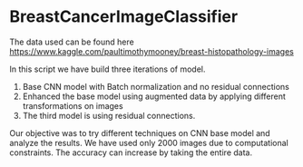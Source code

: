 # BreastCancerImageClassifier

The data used can be found here https://www.kaggle.com/paultimothymooney/breast-histopathology-images

In this script we have build three iterations of model.

1. Base CNN model with Batch normalization and no residual connections
2. Enhanced the base model using augmented data by applying different transformations on images
3. The third model is using residual connections.

Our objective was to try different techniques on CNN base model and analyze the results. We have used only 2000 images due to computational constraints. The accuracy can increase by taking the entire data. 
